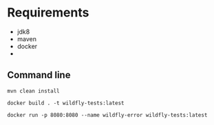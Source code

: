 
# Requirements
- jdk8
- maven
- docker
- 

## Command line
`mvn clean install`

`docker build . -t wildfly-tests:latest`

`docker run -p 8080:8080 --name wildfly-error wildfly-tests:latest`